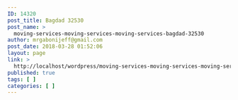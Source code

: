 ```yaml
---
ID: 14320
post_title: Bagdad 32530
post_name: >
  moving-services-moving-services-moving-services-bagdad-32530
author: mrgabonijeff@gmail.com
post_date: 2018-03-28 01:52:06
layout: page
link: >
  http://localhost/wordpress/moving-services-moving-services-moving-services-bagdad-32530/
published: true
tags: [ ]
categories: [ ]
---
```

